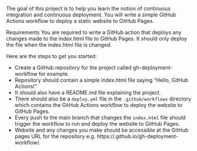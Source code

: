 The goal of this project is to help you learn the notion of continuous integration and continuous deployment. You will write a simple GitHub Actions workflow to deploy a static website to GitHub Pages.

Requirements
You are required to write a GitHub action that deploys any changes made to the index.html file to GitHub Pages. It should only deploy the file when the index.html file is changed.

Here are the steps to get you started:

- Create a GitHub repository for the project called gh-deployment-workflow for example.
- Repository should contain a simple index.html file saying “Hello, GitHub Actions!”
- It should also have a README.md file explaining the project.
- There should also be a `deploy.yml` file in the `.github/workflows` directory which contains the GitHub Actions workflow to deploy the website to GitHub Pages.
- Every push to the main branch that changes the `index.html` file should trigger the workflow to run and deploy the website to GitHub Pages.
- Website and any changes you make should be accessible at the GitHub pages URL for the repository e.g. https://<username>.github.io/gh-deployment-workflow/.